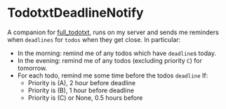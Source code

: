 # TodotxtDeadlineNotify

A companion for [full_todotxt](https://github.com/seanbreckenridge/full_todotxt), runs on my server and sends me reminders when `deadlines` for `todos` when they get close. In particular:

- In the morning: remind me of any todos which have `deadline`s today.
- In the evening: remind me of any todos (excluding priority `C`) for tomorrow.
- For each todo, remind me some time before the todos `deadline` If:
  - Priority is (A), 2 hour before deadline
  - Priority is (B), 1 hour before deadline
  - Priority is (C) or None, 0.5 hours before
